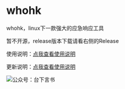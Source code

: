 # whohk
whohk，linux下一款强大的应急响应工具

暂不开源，release版本下载请看右侧的Release

使用说明：[点我查看使用说明](https://mp.weixin.qq.com/s?__biz=MzIyNDkwNjQ5Ng==&mid=2247484224&idx=1&sn=616be624b7936abef282c5611f710a6a&chksm=e8069f2fdf71163973a712de55de80b042fb6224fa9179b4a655b5fe2e5be647f63d7f038e60&token=1653316416&lang=zh_CN#rd)

更新说明：[点我查看使用说明](https://mp.weixin.qq.com/s?__biz=MzIyNDkwNjQ5Ng==&mid=2247485371&idx=1&sn=8f6a32e28bf06e100edcd9241a8923e4&chksm=e8069bd4df7112c28a416e740b6025982d1d4a920906f9e3aa2f6244c5a691af6cf9a96bb55d#rd)

![公众号：台下言书](https://github.com/heikanet/whohk/blob/master/%E5%8F%B0%E4%B8%8B%E8%A8%80%E4%B9%A6.jpeg)
